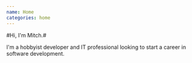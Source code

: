 ```yaml
---
name: Home
categories: home
---
```


#Hi, I'm Mitch.#

I'm a hobbyist developer and IT professional looking to start a career in
software development.

